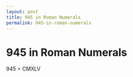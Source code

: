 ```yaml
---
layout: post
title: 945 in Roman Numerals
permalink: 945-in-roman-numerals
---
```


# 945 in Roman Numerals

945 = CMXLV
